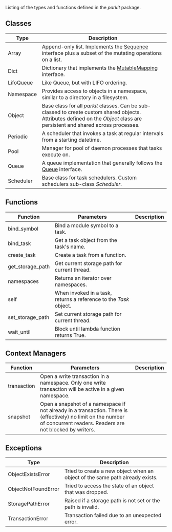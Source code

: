 
Listing of the types and functions defined in the *parkit* package.

## Classes

Type | Description
---|---
Array | Append-only list. Implements the [Sequence](https://docs.python.org/3/library/collections.abc.html) interface plus a subset of the mutating operations on a list.
Dict | Dictionary that implements the [MutableMapping](https://docs.python.org/3/library/collections.abc.html) interface.
LifoQueue | Like Queue, but with LIFO ordering.
Namespace | Provides access to objects in a namespace, similar to a directory in a filesystem.
Object | Base class for all *parkit* classes. Can be sub-classed to create custom shared objects. Attributes defined on the *Object* class are persistent and shared across processes.
Periodic | A scheduler that invokes a task at regular intervals from a starting datetime.
Pool | Manager for pool of daemon processes that tasks execute on.
Queue | A queue implementation that generally follows the [Queue](https://docs.python.org/3/library/queue.html#queue.Queue) interface.
Scheduler | Base class for task schedulers. Custom schedulers sub-class *Scheduler*.

## Functions
Function | Parameters | Description
---|---|---
bind_symbol | Bind a module symbol to a task.
bind_task | Get a task object from the task's name.
create_task | Create a task from a function.
get_storage_path | Get current storage path for current thread.
namespaces | Returns an iterator over namespaces.
self | When invoked in a task, returns a reference to the *Task* object.
set_storage_path | Set current storage path for current thread.
wait_until | Block until lambda function returns True.

## Context Managers
Function | Parameters | Description
---|---|---
transaction | Open a write transaction in a namespace. Only one write transaction will be active in a given namespace.
snapshot | Open a snapshot of a namespace if not already in a transaction. There is (effectively) no limit on the number of concurrent readers. Readers are not blocked by writers.

## Exceptions
Type | Description
---|---
ObjectExistsError | Tried to create a new object when an object of the same path already exists.
ObjectNotFoundError | Tried to access the state of an object that was dropped.
StoragePathError | Raised if a storage path is not set or the path is invalid.
TransactionError | Transaction failed due to an unexpected error.
